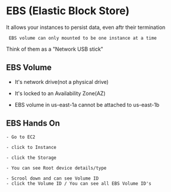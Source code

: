 # EBS (Elastic Block Store)

It allows your instances to persist data, even aftr their termination

` EBS volume can only mounted to be one instance at a time`

Think of them as a "Network USB stick"

## EBS Volume

* It's network drive(not a physical drive)

* It's locked to an Availability Zone(AZ)

* EBS volume in us-east-1a cannot be attached to us-east-1b

## EBS Hands On

```
- Go to EC2

- click to Instance

- click the Storage

- You can see Root device details/type

- Scrool down and can see Volume ID
- click the Volume ID / You can see all EBS Volume ID's
```
